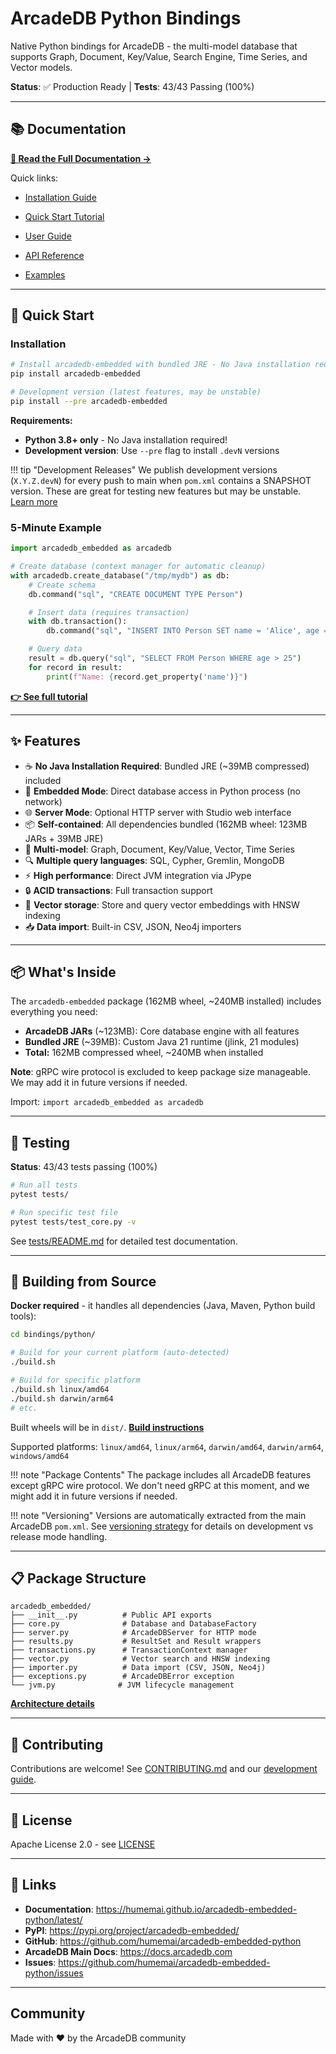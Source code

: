 # ArcadeDB Python Bindings

Native Python bindings for ArcadeDB - the multi-model database that supports Graph, Document, Key/Value, Search Engine, Time Series, and Vector models.

**Status**: ✅ Production Ready | **Tests**: 43/43 Passing (100%)

---

## 📚 Documentation

**[📖 Read the Full Documentation →](https://humemai.github.io/arcadedb-embedded-python/latest)**

Quick links:
- [Installation Guide](https://humemai.github.io/arcadedb-embedded-python/latest/getting-started/installation/)
- [Quick Start Tutorial](https://humemai.github.io/arcadedb-embedded-python/latest/getting-started/quickstart/)

- [User Guide](https://humemai.github.io/arcadedb-embedded-python/latest/guide/core/database/)
- [API Reference](https://humemai.github.io/arcadedb-embedded-python/latest/api/database/)
- [Examples](https://humemai.github.io/arcadedb-embedded-python/latest/examples/)

---

## 🚀 Quick Start

### Installation

```bash
# Install arcadedb-embedded with bundled JRE - No Java installation required!
pip install arcadedb-embedded

# Development version (latest features, may be unstable)
pip install --pre arcadedb-embedded
```

**Requirements:**

- **Python 3.8+ only** - No Java installation required!
- **Development version**: Use `--pre` flag to install `.devN` versions

!!! tip "Development Releases"
    We publish development versions (`X.Y.Z.devN`) for every push to main when `pom.xml` contains a SNAPSHOT version. These are great for testing new features but may be unstable. [Learn more](DEV_RELEASE_STRATEGY.md)

### 5-Minute Example

```python
import arcadedb_embedded as arcadedb

# Create database (context manager for automatic cleanup)
with arcadedb.create_database("/tmp/mydb") as db:
    # Create schema
    db.command("sql", "CREATE DOCUMENT TYPE Person")

    # Insert data (requires transaction)
    with db.transaction():
        db.command("sql", "INSERT INTO Person SET name = 'Alice', age = 30")

    # Query data
    result = db.query("sql", "SELECT FROM Person WHERE age > 25")
    for record in result:
        print(f"Name: {record.get_property('name')}")
```

**[👉 See full tutorial](https://humemai.github.io/arcadedb-embedded-python/latest/getting-started/quickstart/)**

---

## ✨ Features

- ☕ **No Java Installation Required**: Bundled JRE (~39MB compressed) included
- 🚀 **Embedded Mode**: Direct database access in Python process (no network)
- 🌐 **Server Mode**: Optional HTTP server with Studio web interface
- 📦 **Self-contained**: All dependencies bundled (162MB wheel: 123MB JARs + 39MB JRE)
- 🔄 **Multi-model**: Graph, Document, Key/Value, Vector, Time Series
- 🔍 **Multiple query languages**: SQL, Cypher, Gremlin, MongoDB
- ⚡ **High performance**: Direct JVM integration via JPype
- 🔒 **ACID transactions**: Full transaction support
- 🎯 **Vector storage**: Store and query vector embeddings with HNSW indexing
- 📥 **Data import**: Built-in CSV, JSON, Neo4j importers

---

## 📦 What's Inside

The `arcadedb-embedded` package (162MB wheel, ~240MB installed) includes everything you need:

- **ArcadeDB JARs** (~123MB): Core database engine with all features
- **Bundled JRE** (~39MB): Custom Java 21 runtime (jlink, 21 modules)
- **Total:** 162MB compressed wheel, ~240MB when installed

**Note**: gRPC wire protocol is excluded to keep package size manageable. We may add it in future versions if needed.

Import: `import arcadedb_embedded as arcadedb`

---

## 🧪 Testing

**Status**: 43/43 tests passing (100%)

```bash
# Run all tests
pytest tests/

# Run specific test file
pytest tests/test_core.py -v
```

See [tests/README.md](tests/README.md) for detailed test documentation.

---

## 🔧 Building from Source

**Docker required** - it handles all dependencies (Java, Maven, Python build tools):

```bash
cd bindings/python/

# Build for your current platform (auto-detected)
./build.sh

# Build for specific platform
./build.sh linux/amd64
./build.sh darwin/arm64
# etc.
```

Built wheels will be in `dist/`. **[Build instructions](https://humemai.github.io/arcadedb-embedded-python/latest/getting-started/installation/#building-from-source)**

Supported platforms: `linux/amd64`, `linux/arm64`, `darwin/amd64`, `darwin/arm64`, `windows/amd64`

!!! note "Package Contents"
    The package includes all ArcadeDB features except gRPC wire protocol. We don't need gRPC at this moment, and we might add it in future versions if needed.

!!! note "Versioning"
    Versions are automatically extracted from the main ArcadeDB `pom.xml`. See [versioning strategy](https://humemai.github.io/arcadedb-embedded-python/latest/development/release/#python-versioning-strategy) for details on development vs release mode handling.

---

## 📋 Package Structure

```text
arcadedb_embedded/
├── __init__.py          # Public API exports
├── core.py              # Database and DatabaseFactory
├── server.py            # ArcadeDBServer for HTTP mode
├── results.py           # ResultSet and Result wrappers
├── transactions.py      # TransactionContext manager
├── vector.py            # Vector search and HNSW indexing
├── importer.py          # Data import (CSV, JSON, Neo4j)
├── exceptions.py        # ArcadeDBError exception
└── jvm.py              # JVM lifecycle management
```

**[Architecture details](https://humemai.github.io/arcadedb-embedded-python/latest/development/architecture/)**

---

## 🤝 Contributing

Contributions are welcome! See [CONTRIBUTING.md](../../CONTRIBUTING.md) and our [development guide](https://humemai.github.io/arcadedb-embedded-python/latest/development/contributing/).

---

## 📄 License

Apache License 2.0 - see [LICENSE](../../LICENSE)

---

## 🔗 Links

- **Documentation**: <https://humemai.github.io/arcadedb-embedded-python/latest/>
- **PyPI**: <https://pypi.org/project/arcadedb-embedded/>
- **GitHub**: <https://github.com/humemai/arcadedb-embedded-python>
- **ArcadeDB Main Docs**: <https://docs.arcadedb.com>
- **Issues**: <https://github.com/humemai/arcadedb-embedded-python/issues>

---

## Community

Made with ❤️ by the ArcadeDB community
